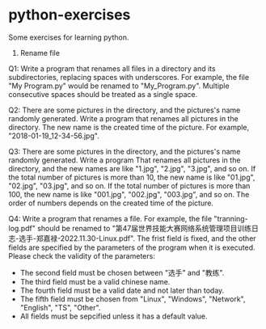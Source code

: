 # python-exercises

Some exercises for learning python.

1. Rename file

Q1: Write a program that renames all files in a directory and its subdirectories, replacing spaces with underscores. For example, the file "My Program.py" would be renamed to "My_Program.py". Multiple consecutive spaces should be treated as a single space.

Q2: There are some pictures in the directory, and the pictures's name randomly generated. Write a program that renames all pictures in the directory. The new name is the created time of the picture. For example, "2018-01-19_12-34-56.jpg".

Q3: There are some pictures in the directory, and the pictures's name randomly generated. Write a program That renames all pictures in the directory, and the new names are like "1.jpg", "2.jpg", "3.jpg", and so on. If the total number of pictures is more than 10, the new name is like "01.jpg", "02.jpg", "03.jpg", and so on. If the total number of pictures is more than 100, the new name is like "001.jpg", "002.jpg", "003.jpg", and so on.  The order of numbers depends on the created time of the picture.

Q4: Write a program that renames a file. For example, the file "tranning-log.pdf" should be renamed to "第47届世界技能大赛网络系统管理项目训练日志-选手-郑嘉禄-2022.11.30-Linux.pdf". The frist field is fixed, and the other fields are specified by the parameters of the program when it is executed. Please check the validity of the parameters:

* The second field must be chosen between "选手" and "教练".
* The third field must be a valid chinese name.
* The fourth field must be a valid date and not later than today.
* The fifth field must be chosen from "Linux", "Windows", "Network", "English", "TS", "Other".
* All fields must be sepcified unless it has a default value.
  